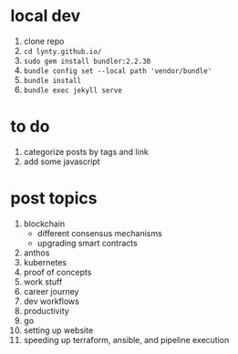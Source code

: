 # local dev

1. clone repo
1. `cd lynty.github.io/`
1. `sudo gem install bundler:2.2.30`
1. `bundle config set --local path 'vendor/bundle'`
1. `bundle install`
1. `bundle exec jekyll serve`

# to do

1. categorize posts by tags and link
1. add some javascript

# post topics
1. blockchain
    - different consensus mechanisms
    - upgrading smart contracts
1. anthos
1. kubernetes
1. proof of concepts
1. work stuff
1. career journey
1. dev workflows
1. productivity
1. go
1. setting up website
1. speeding up terraform, ansible, and pipeline execution
